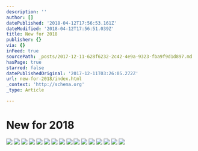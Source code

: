 ```yaml
---
description: ''
author: []
datePublished: '2018-04-12T17:56:53.161Z'
dateModified: '2018-04-12T17:56:51.039Z'
title: New for 2018
publisher: {}
via: {}
inFeed: true
sourcePath: _posts/2017-12-11-628f6232-2c42-4e9a-9323-fba9f9d1d897.md
hasPage: true
starred: false
datePublishedOriginal: '2017-12-11T03:26:05.272Z'
url: new-for-2018/index.html
_context: 'http://schema.org'
_type: Article

---
```

# New for 2018
![](https://the-grid-user-content.s3-us-west-2.amazonaws.com/dfe8dfdf-afc0-4688-a67a-f4f534d50630.jpg)
![](https://the-grid-user-content.s3-us-west-2.amazonaws.com/d8789251-738b-4cc2-8e65-974a2728aaae.jpg)
![](https://the-grid-user-content.s3-us-west-2.amazonaws.com/c79fe11f-c4bc-4c58-b875-29a90c3e5d22.jpg)
![](https://the-grid-user-content.s3-us-west-2.amazonaws.com/3b860c94-2d49-46dc-a637-7defbe8555d6.jpg)
![](https://the-grid-user-content.s3-us-west-2.amazonaws.com/a153309c-f640-4b36-acc7-922c2bb6cf86.jpg)
![](https://the-grid-user-content.s3-us-west-2.amazonaws.com/360f04fc-eabf-4df2-94c2-8d5d11e73184.jpg)
![](https://imgflo.herokuapp.com/graph/2b2431f8e7ba7b0/7d23e34c72a4df52df845ec6b9660a2e/croprotate.jpg?cropheight=5743&cropwidth=1879&degrees=0&input=https%3A%2F%2Fthe-grid-user-content.s3-us-west-2.amazonaws.com%2Fffa7bd60-8ffd-4f8d-b73f-100442ea83fa.jpg&x=0&y=0)
![](https://imgflo.herokuapp.com/graph/2b2431f8e7ba7b0/0bb5d43bafb40a3de96dbc1a1243bf27/croprotate.jpg?cropheight=5597&cropwidth=1777&degrees=0&input=https%3A%2F%2Fthe-grid-user-content.s3-us-west-2.amazonaws.com%2Fb5cc500f-790e-4a47-986b-0444f1eb9ab9.jpg&x=0&y=0)
![](https://imgflo.herokuapp.com/graph/2b2431f8e7ba7b0/b1402a7ff43424f0241aa397757f9aa4/croprotate.jpg?cropheight=5322&cropwidth=1482&degrees=0&input=https%3A%2F%2Fthe-grid-user-content.s3-us-west-2.amazonaws.com%2F67d74298-e644-48fd-90f3-6e0008cce3dd.jpg&x=0&y=0)
![](https://the-grid-user-content.s3-us-west-2.amazonaws.com/bcf86069-1e92-4f49-9216-ff2387dc8c94.jpg)
![](https://the-grid-user-content.s3-us-west-2.amazonaws.com/18e9ad94-9b0c-4469-820e-163c5a16c5d6.jpg)
![](https://the-grid-user-content.s3-us-west-2.amazonaws.com/1c3a0197-bce5-4c2c-8af9-955caa72c0fe.jpg)
![](https://imgflo.herokuapp.com/graph/2b2431f8e7ba7b0/56bf34e522f211488e26ad7214f1a6f4/croprotate.jpg?cropheight=4000&cropwidth=2883&degrees=0&input=https%3A%2F%2Fthe-grid-user-content.s3-us-west-2.amazonaws.com%2F46616c27-51ca-48ff-860b-066b66508059.jpg&x=0&y=0)
![](https://the-grid-user-content.s3-us-west-2.amazonaws.com/4b448500-c6a9-48a1-9ce6-691500aea082.jpg)
![](https://the-grid-user-content.s3-us-west-2.amazonaws.com/5aa0c745-f823-4c59-85fa-11f3bfeb7b70.jpg)
![](https://the-grid-user-content.s3-us-west-2.amazonaws.com/19e200a4-bef6-495b-9d22-a02e87467a8f.jpg)